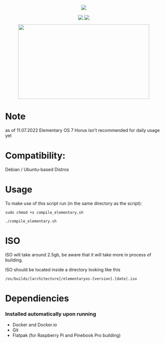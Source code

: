 <p align="center"> 
<img src=https://github.com/HackZy01/Images/Test/main/Logo.svg> <picture>
 </picture
</p>

<p align="center"> 
<img align="center" src="https://img.shields.io/badge/Current%20ElementaryOS%20Stable%20Version-7.1-blue?style=style=flat"> 
<img align="center" src="https://img.shields.io/badge/Script%20Version%20-1.06-blue?style=style=flat"> 
</p>

<p align="center"> 
   <img src=https://elementary.io/images/screenshots/desktop.jpg width="420" height="240">
 </picture
</p>

# Note
as of 11.07.2022 Elementary OS 7 Horus isn't recommended for daily usage yet

# Compatibility:
Debian / Ubuntu-based Distros
  
# Usage
To make use of this script run (in the same directory as the script):

```
sudo chmod +x compile_elementary.sh

./compile_elementary.sh
```

# ISO
ISO will take around 2.5gb, be aware that it will take more in process of building.

ISO should be located inside a directory looking like this

```/os/builds/[architecture]/elementaryos-[version].[date].iso```
    
# Dependiencies
### Installed automatically upon running
- Docker and Docker.io
- Git
- Flatpak (for Raspberry Pi and Pinebook Pro building)

